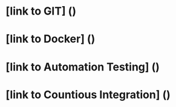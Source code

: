 # [link to GIT] ()

# [link to Docker] ()

# [link to Automation Testing] ()

# [link to Countious Integration] ()
